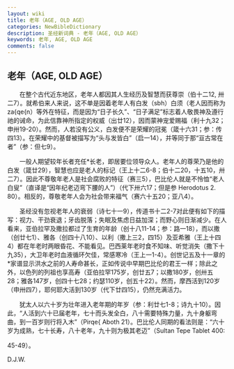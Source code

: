 ```yaml
---
layout: wiki
title: 老年（AGE, OLD AGE）
categories: NewBibleDictionary
description: 圣经新词典 - 老年（AGE, OLD AGE）
keywords: 老年, AGE, OLD AGE
comments: false
---
```


## 老年（AGE, OLD AGE）

　　在整个古代近东地区，老年人都因其人生经历及智慧而获尊崇（伯十二12, 卅二7）。就希伯来人来说，这不单是因着老年人有白发（sbh）白须（老人因而称为 za{qe{n）等外在特征，而是因为“日子长久”、“日子满足”标志着人敬畏神及遵行祂的诫命，为此信靠神所指定的权威（出廿12），因而蒙神宠爱赐福（利十九32；申卅19-20）。然而，人若没有公义，白发便不是荣耀的冠冕（箴十六31；参：传四13）。在荣耀中的基督被描写为“头与发皆白”（启一14），并等同于那“亘古常在者”（参：但七9）。

　　一般人期望较年长者充任*长老，即居要位领导众人。老年人的尊荣乃是他的白发（箴廿29），智慧也应是老人的标记（王上十二6-8；伯十二20，十五10，卅二7）。因此不尊敬年老人是社会腐败的特征（赛三5），巴比伦人就是不怜恤“老人白叟”（直译是“因年纪老迈弯下腰的人”）（代下卅六17；但是参 Herodotus 2. 80）。相反的，尊敬老年人会为社会带来福气（赛六十五20；亚八4）。

　　圣经没有忽视老年人的衰弱（诗七十一9），传道书十二2-7对此便有如下的描写：视力、干劲衰退；牙齿脱落；失眠及焦虑日益加深；而野心则日渐减少。在人看来，亚伯拉罕及撒拉都过了生育的年龄（创十八11-14；参：路一18），而以撒（创廿七1）、雅各（创四十八10）、以利（撒上三2，四15）及亚希雅（王上十四4）都在年老时两眼昏花、不能看见。巴西莱年老时食不知味、听觉消失（撒下十九35），大卫年老时血液循环欠佳，常感寒冷（王上一1-4）。创世记五及十一章的*家谱显示洪水之前的人寿命甚长，正如传说中早期巴比伦的君王一样；除此之外，以色列的列祖也享高寿（亚伯拉罕175岁，创廿五7；以撒180岁，创卅五28；雅各147岁，创四十七28；约瑟110岁，创五十22）。然而，摩西活到120岁（申卅四7），耶何耶大活到130岁（代下廿四15），仍然充满活力。

　　犹太人以六十岁为壮年进入老年期的年岁（参：利廿七1-8；诗九十10）。因此，“人活到六十已届老年，七十而头发全白，八十需要特殊力量，九十身躯弯曲，到一百岁则行将入木”（Pirqe{ Aboth 21）。巴比伦人同期的看法则是：“六十岁为成熟，七十长寿，八十老年，九十则为极其老迈”（Sultan Tepe Tablet 400:

45-49）。

D.J.W.








